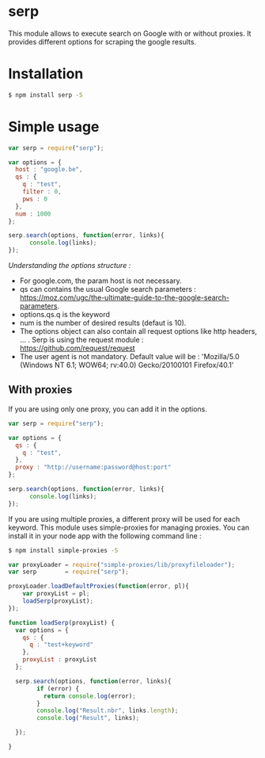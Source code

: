# serp

This module allows to execute search on Google with or without proxies.
It provides different options for scraping the google results.

# Installation

``` bash
$ npm install serp -S
```


# Simple usage

``` javascript
var serp = require("serp");

var options = {
  host : "google.be",
  qs : {
    q : "test",
    filter : 0,
    pws : 0
  },
  num : 1000
};

serp.search(options, function(error, links){
      console.log(links);
});
```

*Understanding the options structure :*
- For google.com, the param host is not necessary.
- qs can contains the usual Google search parameters : https://moz.com/ugc/the-ultimate-guide-to-the-google-search-parameters.
- options.qs.q is the keyword
- num is the number of desired results (defaut is 10).
- The options object can also contain all request options like http headers, ... . Serp is using the request module :  https://github.com/request/request
- The user agent is not mandatory. Default value will be : 'Mozilla/5.0 (Windows NT 6.1; WOW64; rv:40.0) Gecko/20100101 Firefox/40.1'


## With proxies

If you are using only one proxy, you can add it in the options.

``` javascript
var serp = require("serp");

var options = {
  qs : {
    q : "test",
  },
  proxy : "http://username:password@host:port"  
};

serp.search(options, function(error, links){
      console.log(links);
});
```

If you are using multiple proxies, a different proxy will be used for each keyword. This module uses simple-proxies for managing proxies.
You can install it in your node app with the following command line :

``` bash
$ npm install simple-proxies -S
```


``` javascript
var proxyLoader = require("simple-proxies/lib/proxyfileloader");
var serp        = require("serp");

proxyLoader.loadDefaultProxies(function(error, pl){
    var proxyList = pl;
    loadSerp(proxyList);
});

function loadSerp(proxyList) {
  var options = {
    qs : {
      q : "test+keyword"
    },
    proxyList : proxyList
  };

  serp.search(options, function(error, links){
        if (error) {
          return console.log(error);  
        }
        console.log("Result.nbr", links.length);
        console.log("Result", links);

  });

}

```
